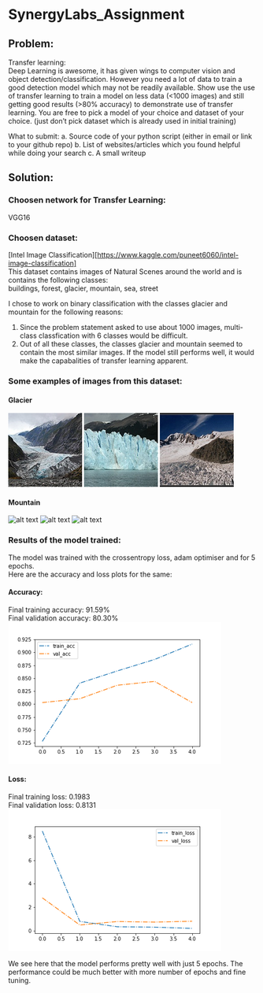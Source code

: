 # SynergyLabs_Assignment

## Problem:    

Transfer learning:  
Deep Learning is awesome, it has given wings to computer vision and object
detection/classification. However you need a lot of data to train a good detection model
which may not be readily available. Show use the use of transfer learning to train a model on
less data (<1000 images) and still getting good results (>80% accuracy) to demonstrate use
of transfer learning. You are free to pick a model of your choice and dataset of your choice.
(just don’t pick dataset which is already used in initial training)

What to submit:
a. Source code of your python script (either in email or link to your github repo)
b. List of websites/articles which you found helpful while doing your search
c. A small writeup

## Solution:  

### Choosen network for Transfer Learning:  
VGG16

### Choosen dataset:  
[Intel Image Classification][https://www.kaggle.com/puneet6060/intel-image-classification]  
This dataset contains images of Natural Scenes around the world and is contains the following classes:  
buildings, forest, glacier, mountain, sea, street  

I chose to work on binary classification with the classes glacier and mountain for the following reasons:  
1. Since the problem statement asked to use about 1000 images, multi-class classfication with 6 classes would be difficult.
2. Out of all these classes, the classes glacier and mountain seemed to contain the most similar images. If the model still performs well, it would make the capabalities of transfer learning apparent.  

### Some examples of images from this dataset:  

#### Glacier  
![alt text](https://github.com/sravanje/SynergyLabs_Assignment/blob/main/Datasets/main/glacier/20111.jpg?raw=true "Glacier Example")
![alt text](https://github.com/sravanje/SynergyLabs_Assignment/blob/main/Datasets/main/glacier/20059.jpg?raw=true "Glacier Example")
![alt text](https://github.com/sravanje/SynergyLabs_Assignment/blob/main/Datasets/main/glacier/20164.jpg?raw=true "Glacier Example")  

#### Mountain
![alt text](https://github.com/sravanje/SynergyLabs_Assignment/blob/Datasets/main/mountain/20107.jpg?raw=true "Mountain Example")
![alt text](https://github.com/sravanje/SynergyLabs_Assignment/blob/Datasets/main/mountain/20181.jpg?raw=true "Mountain Example")
![alt text](https://github.com/sravanje/SynergyLabs_Assignment/blob/Datasets/main/mountain/20144.jpg?raw=true "Mountain Example")  

### Results of the model trained:  
The model was trained with the crossentropy loss, adam optimiser and for 5 epochs.  
Here are the accuracy and loss plots for the same:  

#### Accuracy:  
Final training accuracy: 91.59%  
Final validation accuracy: 80.30%  
![alt text](https://github.com/sravanje/SynergyLabs_Assignment/blob/main/acc.png?raw=true "Accuracies")

#### Loss:  
Final training loss: 0.1983  
Final validation loss: 0.8131
![alt text](https://github.com/sravanje/SynergyLabs_Assignment/blob/main/loss.png?raw=true "Losses")


We see here that the model performs pretty well with just 5 epochs. The performance could be much better with more number of epochs and fine tuning.
